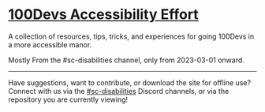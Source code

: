 # [100Devs Accessibility Effort](https://rascaltwo.github.io/100Devs-Accessibility-Effort/)

A collection of resources, tips, tricks, and experiences for going 100Devs in a more accessible manor.

Mostly From the #sc-disabilities channel, only from <time datetime="2023-03-01">2023-03-01</time> onward.

---

Have suggestions, want to contribute, or download the site for offline use? Connect with us via the [#sc-disabilities](https://discord.com/channels/735923219315425401/940054495646343208) Discord channels, or via the repository you are currently viewing!
